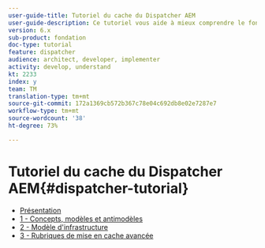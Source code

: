 ```yaml
---
user-guide-title: Tutoriel du cache du Dispatcher AEM
user-guide-description: Ce tutoriel vous aide à mieux comprendre le fonctionnement et l’utilisation du Dispatcher.
version: 6.x
sub-product: fondation
doc-type: tutorial
feature: dispatcher
audience: architect, developer, implementer
activity: develop, understand
kt: 2233
index: y
team: TM
translation-type: tm+mt
source-git-commit: 172a1369cb572b367c78e04c692db8e02e7287e7
workflow-type: tm+mt
source-wordcount: '38'
ht-degree: 73%

---
```



# Tutoriel du cache du Dispatcher AEM{#dispatcher-tutorial}

+ [Présentation](overview.md)
+ [1 - Concepts, modèles et antimodèles](chapter-1.md)
+ [2 - Modèle d&#39;infrastructure](chapter-2.md)
+ [3 - Rubriques de mise en cache avancée](chapter-3.md)
